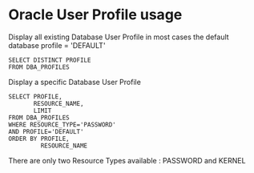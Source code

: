 # Oracle User Profile usage 

Display all existing Database User Profile in most cases the default database profile = 'DEFAULT'

```
SELECT DISTINCT PROFILE
FROM DBA_PROFILES

```

Display a specific Database User Profile

```
SELECT PROFILE,
       RESOURCE_NAME,
       LIMIT
FROM DBA_PROFILES
WHERE RESOURCE_TYPE='PASSWORD'
AND PROFILE='DEFAULT'
ORDER BY PROFILE,
         RESOURCE_NAME
```
There are only two Resource Types available : PASSWORD and KERNEL

